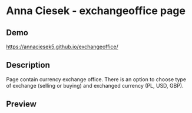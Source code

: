# Anna Ciesek - exchangeoffice page

## Demo
https://annaciesek5.github.io/exchangeoffice/

## Description
Page contain currency exchange office. There is an option to choose type of exchange (selling or buying) and exchanged currency (PL, USD, GBP). 

## Preview

